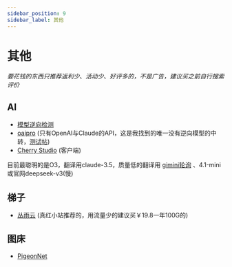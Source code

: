 ```yaml
---
sidebar_position: 9
sidebar_label: 其他
---
```

# 其他

*要花钱的东西只推荐返利少、活动少、好评多的，不是广告，建议买之前自行搜索评价*

## AI

- [模型逆向检测](https://reverse-check.no-reverse-api.com/)
- [oaipro](https://api.oaipro.com/) (只有OpenAI与Claude的API，这是我找到的唯一没有逆向模型的中转，[测试帖](https://www.ai2.moe/topic/32086-%E5%88%86%E4%BA%AB%E4%B8%80%E4%B8%AA%E6%A3%80%E6%B5%8Bai%E4%BB%A3%E7%90%86%E6%98%AF%E5%90%A6%E4%B8%BA%E9%80%86%E5%90%91%E7%9A%84%E5%B7%A5%E5%85%B7))
- [Cherry Studio](https://www.cherry-ai.com/) (客户端)

目前最聪明的是O3，翻译用claude-3.5，质量低的翻译用 [gimini轮询](https://www.rainlain.com/index.php/2024/11/19/2645/) 、4.1-mini或官网deepseek-v3(慢)

## 梯子

- [丛雨云](https://congyu.moe/auth/register?invite=215f2e4072) (真红小站推荐的，用流量少的建议买￥19.8一年100G的)

## 图床

- [PigeonNet](https://up.inari.site/)


